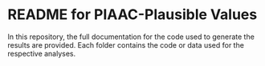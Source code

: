 # README for PIAAC-Plausible Values

In this repository, the full documentation for the code used to generate the results are provided. Each folder contains the code or data used for the respective analyses.
